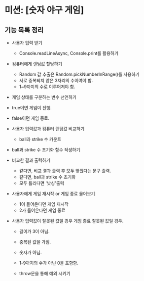 # 미션: [숫자 야구 게임]

## 기능 목록 정리

- 사용자 입력 받기
  - Console.readLineAsync, Console.print를 활용하기

- 컴퓨터에게 랜덤값 할당하기
  - Random 값 추출은 Random.pickNumberInRange()를 사용하기
  - 서로 중복되지 않은 3자리의 수이여야 함.
  - 1~9까지의 수로 이루어져야 함.

- 게임 상태를 구분하는 변수 선언하기
 - true이면 게임이 진행.
  - false이면 게임 종료.

- 사용자 입력값과 컴퓨터 랜덤값 비교하기
  - ball과 strike 수 카운트

- ball과 strike 수 초기화 함수 작성하기

- 비교한 결과 출력하기
  - 같다면, 비교 결과 출력 후 모두 맞췄다는 문구 출력.
  - 같다면, ball과 strike 수 초기화
  - 모두 틀리다면 '낫싱'출력

- 사용자에게 게임 재시작 or 게임 종료 물어보기
  - 1이 들어온다면 게임 재시작
  - 2가 들어온다면 게임 종료

- 사용자 입력값이 잘못된 값일 경우 게임 종료
 잘못된 값일 경우.
  - 길이가 3이 아님.
  - 중복된 값을 가짐.
  - 숫자가 아님.
  - 1-9까지의 수가 아닌 0을 포함함.

  - throw문을 통해 예외 시키기
